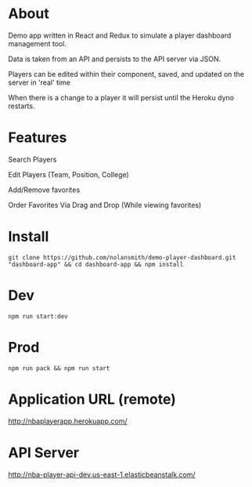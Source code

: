 # About
Demo app written in React and Redux to simulate a player dashboard management tool.

Data is taken from an API and persists to the API server via JSON.

Players can be edited within their component, saved, and updated on the server in 'real' time

When there is a change to a player it will persist until the Heroku dyno restarts.


# Features
Search Players

Edit Players (Team, Position, College)

Add/Remove favorites

Order Favorites Via Drag and Drop (While viewing favorites)

# Install
`git clone https://github.com/nolansmith/demo-player-dashboard.git "dashboard-app" && cd dashboard-app && npm install`

# Dev
`npm run start:dev`

# Prod
`npm run pack && npm run start`


# Application URL (remote)
http://nbaplayerapp.herokuapp.com/


# API Server
http://nba-player-api-dev.us-east-1.elasticbeanstalk.com/

